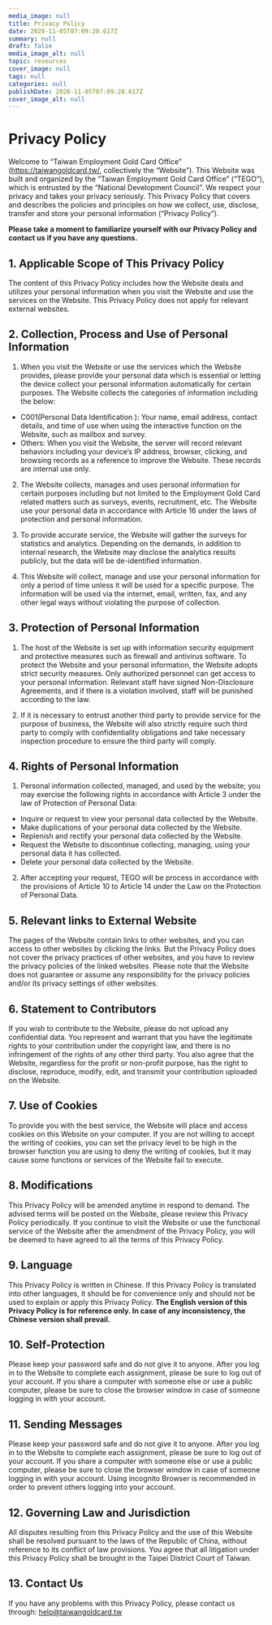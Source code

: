 ```yaml
---
media_image: null
title: Privacy Policy
date: 2020-11-05T07:09:20.617Z
summary: null
draft: false
media_image_alt: null
topic: resources
cover_image: null
tags: null
categories: null
publishDate: 2020-11-05T07:09:20.617Z
cover_image_alt: null
---
```

# Privacy Policy

Welcome to “Taiwan Employment Gold Card Office” (https://taiwangoldcard.tw/, collectively the “Website”). This Website was built and organized by the “Taiwan Employment Gold Card Office” (“TEGO”), which is entrusted by the “National Development Council”. We respect your privacy and takes your privacy seriously. This Privacy Policy that covers and describes the policies and principles on how we collect, use, disclose, transfer and store your personal information (“Privacy Policy”). 

**Please take a moment to familiarize yourself with our Privacy Policy and contact us if you have any questions.**

## 1. Applicable Scope of This Privacy Policy

The content of this Privacy Policy includes how the Website deals and utilizes your personal information when you visit the Website and use the services on the Website. This Privacy Policy does not apply for relevant external websites.

## 2. Collection, Process and Use of Personal Information

1. When you visit the Website or use the services which the Website provides, please provide your personal data which is essential or letting the device collect your personal information automatically for certain purposes. The Website collects the categories of information including the below:

* C001(Personal Data Identification ): Your name, email address, contact details, and time of use when using the interactive function on the Website, such as mailbox and survey.
* Others: When you visit the Website, the server will record relevant behaviors including your device’s IP address, browser, clicking, and browsing records as a reference to improve the Website. These records are internal use only.

2. The Website collects, manages and uses personal information for certain purposes including but not limited to the Employment Gold Card related matters such as surveys, events, recruitment, etc. The Website use your personal data in accordance with Article 16 under the laws of protection and personal information.

3. To provide accurate service, the Website will gather the surveys for statistics and analytics. Depending on the demands, in addition to internal research, the Website may disclose the analytics results publicly, but the data will be de-identified information.

4. This Website will collect, manage and use your personal information for only a period of time unless it will be used for a specific purpose. The information will be used via the internet, email, written, fax, and any other legal ways without violating the purpose of collection.

## 3. Protection of Personal Information

1. The host of the Website is set up with information security equipment and protective measures such as firewall and antivirus software. To protect the Website and your personal information, the Website adopts strict security measures. Only authorized personnel can get access to your personal information. Relevant staff have signed Non-Disclosure Agreements, and if there is a violation involved, staff will be punished according to the law.

2. If it is necessary to entrust another third party to provide service for the purpose of business, the Website will also strictly require such third party to comply with confidentiality obligations and take necessary inspection procedure to ensure the third party will comply.

## 4. Rights of Personal Information

1. Personal information collected, managed, and used by the website; you may exercise the following rights in accordance with Article 3 under the law of Protection of Personal Data:

* Inquire or request to view your personal data collected by the Website.
* Make duplications of your personal data collected by the Website.
* Replenish and rectify your personal data collected by the Website.
* Request the Website to discontinue collecting, managing, using your personal data it has collected.
* Delete your personal data collected by the Website.

2. After accepting your request, TEGO will be process in accordance with the provisions of Article 10 to Article 14 under the Law on the Protection of Personal Data.  

## 5. Relevant links to External Website

The pages of the Website contain links to other websites, and you can access to other websites by clicking the links. But the Privacy Policy does not cover the privacy practices of other websites, and you have to review the privacy policies of the linked websites. Please note that the Website does not guarantee or assume any responsibility for the privacy policies and/or its privacy settings of other websites.

## 6. Statement to Contributors

If you wish to contribute to the Website, please do not upload any confidential data. You represent and warrant that you have the legitimate rights to your contribution under the copyright law, and there is no infringement of the rights of any other third party. You also agree that the Website, regardless for the profit or non-profit purpose, has the right to disclose, reproduce, modify, edit, and transmit your contribution uploaded on the Website.

## 7. Use of Cookies

To provide you with the best service, the Website will place and access cookies on this Website on your computer. If you are not willing to accept the writing of cookies, you can set the privacy level to be high in the browser function you are using to deny the writing of cookies, but it may cause some functions or services of the Website fail to execute.

## 8. Modifications

This Privacy Policy will be amended anytime in respond to demand. The advised terms will be posted on the Website, please review this Privacy Policy periodically. If you continue to visit the Website or use the functional service of the Website after the amendment of the Privacy Policy, you will be deemed to have agreed to all the terms of this Privacy Policy.

## 9. Language

This Privacy Policy is written in Chinese. If this Privacy Policy is translated into other languages, it should be for convenience only and should not be used to explain or apply this Privacy Policy. **The English version of this Privacy Policy is for reference only. In case of any inconsistency, the Chinese version shall prevail.**

## 10. Self-Protection

Please keep your password safe and do not give it to anyone. After you log in to the Website to complete each assignment, please be sure to log out of your account. If you share a computer with someone else or use a public computer, please be sure to close the browser window in case of someone logging in with your account.

## 11. Sending Messages

Please keep your password safe and do not give it to anyone. After you log in to the Website to complete each assignment, please be sure to log out of your account. If you share a computer with someone else or use a public computer, please be sure to close the browser window in case of someone logging in with your account. Using incognito Browser is recommended in order to prevent others logging into your account.

## 12. Governing Law and Jurisdiction

All disputes resulting from this Privacy Policy and the use of this Website shall be resolved pursuant to the laws of the Republic of China, without reference to its conflict of law provisions. You agree that all litigation under this Privacy Policy shall be brought in the Taipei District Court of Taiwan. 

## 13. Contact Us

If you have any problems with this Privacy Policy, please contact us through: help@taiwangoldcard.tw